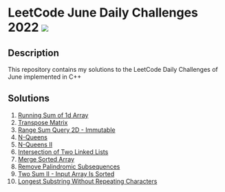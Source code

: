 # LeetCode June Daily Challenges 2022 <img src="https://img.icons8.com/external-bearicons-outline-color-bearicons/64/000000/external-Competition-business-and-marketing-bearicons-outline-color-bearicons.png"/>
## Description
This repository contains my solutions to the LeetCode Daily Challenges of June implemented in C++

## Solutions
1. <a href="https://github.com/miraehab/LeetCode-June-Daily-Challenges-2022-/blob/main/1480.%20Running%20Sum%20of%201d%20Array.cpp">Running Sum of 1d Array</a>
2. <a href="https://github.com/miraehab/LeetCode-June-Daily-Challenges-2022-/blob/main/867.%20Transpose%20Matrix.cpp">Transpose Matrix</a>
3. <a href="https://github.com/miraehab/LeetCode-June-Daily-Challenges-2022-/blob/main/304.%20Range%20Sum%20Query%202D%20-%20Immutable.cpp">Range Sum Query 2D - Immutable</a>
4. <a href="https://github.com/miraehab/LeetCode-June-Daily-Challenges-2022-/blob/main/N-Queens.cpp">N-Queens</a>
5. <a href="https://github.com/miraehab/LeetCode-June-Daily-Challenges-2022-/blob/main/52.%20N-Queens%20II.cpp">N-Queens II</a>
6. <a href="https://github.com/miraehab/LeetCode-June-Daily-Challenges-2022-/blob/main/160.%20Intersection%20of%20Two%20Linked%20Lists.cpp">Intersection of Two Linked Lists</a>
7. <a href="https://github.com/miraehab/LeetCode-June-Daily-Challenges-2022-/blob/main/88.%20Merge%20Sorted%20Array.cpp">Merge Sorted Array</a>
8. <a href="https://github.com/miraehab/LeetCode-June-Daily-Challenges-2022-/blob/main/1332.%20Remove%20Palindromic%20Subsequences.cpp">Remove Palindromic Subsequences</a>
9. <a href="https://github.com/miraehab/LeetCode-June-Daily-Challenges-2022-/blob/main/167.%20Two%20Sum%20II%20-%20Input%20Array%20Is%20Sorted.cpp">Two Sum II - Input Array Is Sorted</a>
10. <a href="https://github.com/miraehab/LeetCode-June-Daily-Challenges-2022-/blob/main/3.%20Longest%20Substring%20Without%20Repeating%20Characters.cpp">Longest Substring Without Repeating Characters</a>